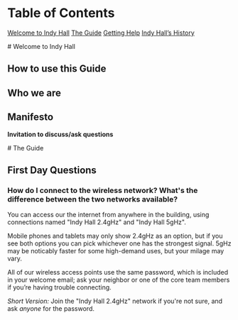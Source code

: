 # Table of Contents

[Welcome to Indy Hall](#welcome)
[The Guide](#theguide)
[Getting Help](#gettinghelp)
[Indy Hall’s History](#history)

<a id="welcome" />
# Welcome to Indy Hall

## How to use this Guide

## Who we are

## Manifesto

**Invitation to discuss/ask questions**

<a id="theguide" />
# The Guide

## First Day Questions

### How do I connect to the wireless network? What's the difference between the two networks available?

You can access our the internet from anywhere in the building, using connections named "Indy Hall 2.4gHz" and "Indy Hall 5gHz". 

Mobile phones and tablets may only show 2.4gHz as an option, but if you see both options you can pick whichever one has the strongest signal. 5gHz may be noticably faster for some high-demand uses, but your milage may vary.

All of our wireless access points use the same password, which is included in your welcome email; ask your neighbor or one of the core team members if you’re having trouble connecting.

_Short Version:_ Join the "Indy Hall 2.4gHz" network if you're not sure, and ask _anyone_ for the password.
